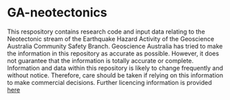 # GA-neotectonics
This respository contains research code and input data relating to the Neotectonic stream of the Earthquake Hazard Activity of the Geoscience Australia Community Safety Branch. Geoscience Australia has tried to make the information in this repository as accurate as possible. However, it does not guarantee that the information is totally accurate or complete. Information and data within this repository is likely to change frequently and without notice. Therefore, care should be taken if relying on this information to make commercial decisions. Further licencing information is provided [here](https://creativecommons.org/licenses/by/4.0/)
